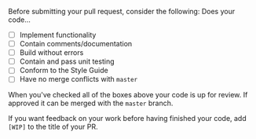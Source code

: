 Before submitting your pull request, consider the following: Does your code...

- [ ] Implement functionality
- [ ] Contain comments/documentation
- [ ] Build without errors
- [ ] Contain and pass unit testing
- [ ] Conform to the Style Guide
- [ ] Have no merge conflicts with ```master```

When you've checked all of the boxes above your code is up for review. If approved it can be merged with the ```master``` branch.

If you want feedback on your work before having finished your code, add ```[WIP]``` to the title of your PR.
